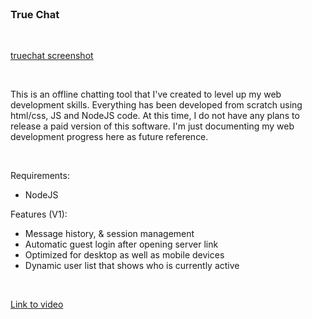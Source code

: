
</br>

### True Chat

</br>

[truechat screenshot](truechat/v1/truechat_v1_screenshot.png)

</br>

This is an offline chatting tool that I've created to level up my web development skills. 
Everything has been developed from scratch using html/css, JS and NodeJS code.
At this time, I do not have any plans to release a paid version of this software.
I'm just documenting my web development progress here as future reference.

</br>

Requirements:
  + NodeJS

Features (V1):
  + Message history, & session management
  + Automatic guest login after opening server link
  + Optimized for desktop as well as mobile devices
  + Dynamic user list that shows who is currently active

</br>

[Link to video](https://www.dropbox.com/scl/fi/3z57ezu2a7te7zk4e52mo/True-Chat-Software.mp4?rlkey=pjln76qcfz3ucsd4b1rafmvfs&st=520e5v2i&dl=0)

</br></br>
